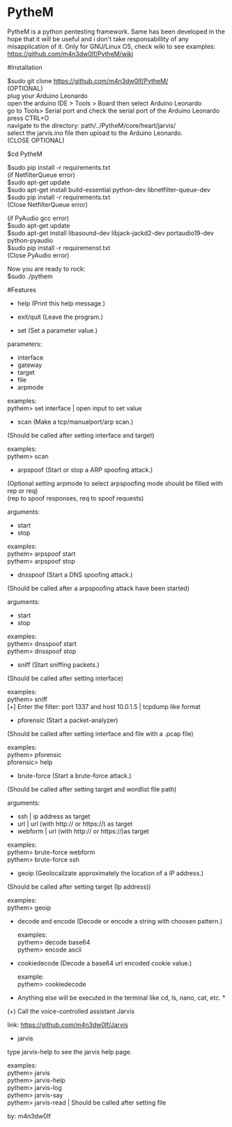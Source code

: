 # PytheM

PytheM is a python pentesting framework. Same has been developed in the hope that it will be useful and i don't take responsabillity of any misapplication of it. Only for GNU/Linux OS, check wiki to see examples:<br/> https://github.com/m4n3dw0lf/PytheM/wiki<br/> 

#Installation

$sudo git clone https://github.com/m4n3dw0lf/PytheM/ <br />
(OPTIONAL)<br />
plug your Arduino Leonardo <br />
open the arduino IDE > Tools > Board then select Arduino Leonardo <br />
go to Tools> Serial port and check the serial port of the Arduino Leonardo <br />
press CTRL+O <br />
navigate to the directory: path/../PytheM/core/heart/jarvis/ <br />
select the jarvis.ino file then upload to the Arduino Leonardo. <br />
(CLOSE OPTIONAL) <br />

$cd PytheM<br/>

$sudo pip install -r requirements.txt <br />
(if NetfilterQueue error)<br />
$sudo apt-get update<br />
$sudo apt-get install build-essential python-dev libnetfilter-queue-dev<br />
$sudo pip install -r requirements.txt <br />
(Close NetfilterQueue error) <br />

(if PyAudio gcc error)<br />
$sudo apt-get update<br />
$sudo apt-get install libasound-dev libjack-jackd2-dev portaudio19-dev python-pyaudio<br />
$sudo pip install -r requiremenst.txt <br />
(Close PyAudio error) <br />

Now you are ready to rock:<br /> 
$sudo ./pythem <br/>

#Features

- help		        (Print this help message.)<br />


- exit/quit		(Leave the program.)<br />


- set			(Set a parameter value.)<br />

 parameters:<br />

 - interface
 - gateway
 - target
 - file
 - arpmode

  examples: <br />
    pythem> set interface         | open input to set value<br />


- scan			(Make a tcp/manualport/arp scan.)<br />

 (Should be called after setting interface and target)<br />

  examples:<br />
    pythem> scan<br />


- arpspoof		(Start or stop a ARP spoofing attack.)<br />

 (Optional setting arpmode to select arpspoofing mode should be filled with rep or req)<br />
 (rep to spoof responses, req to spoof requests) <br />

 arguments:<br />

 - start
 - stop

  examples:<br />
    pythem> arpspoof start <br />
    pythem> arpspoof stop <br />


- dnsspoof		(Start a DNS spoofing attack.)<br />

 (Should be called after a arpspoofing attack have been started)<br />

 arguments:<br />

 - start
 - stop

  examples:<br />
    pythem> dnsspoof start<br />
    pythem> dnsspoof stop<br />


- sniff			(Start sniffing packets.)<br />

 (Should be called after setting interface)<br />

  examples:<br />
    pythem> sniff<br />
    [+] Enter the filter: port 1337 and host 10.0.1.5  | tcpdump like format<br />


- pforensic		(Start a packet-analyzer)<br />

 (Should be called after setting interface and file with a .pcap file)

  examples:<br />
    pythem> pforensic<br />
    pforensic> help<br />


- brute-force		(Start a brute-force attack.)<br />

 (Should be called after setting target and wordlist file path)<br />

 arguments:<br />

 - ssh		   | ip address as target<br />
 - url		   | url (with http:// or https://) as target<br />
 - webform	| url (with http:// or https://)as target<br />

  examples:<br />
    pythem> brute-force webform<br />
    pythem> brute-force ssh<br />


- geoip			(Geolocalizate approximately the location of a IP address.)<br />

 (Should be called after setting target (Ip address))<br />

  examples:<br />
    pythem> geoip<br />


- decode and encode	(Decode or encode a string with choosen pattern.)<br />

  examples:<br />
    pythem> decode base64<br />
    pythem> encode ascii<br />


- cookiedecode		(Decode a base64 url encoded cookie value.)<br />

  example:<br />
    pythem> cookiedecode<br />


* Anything else will be executed in the terminal like cd, ls, nano, cat, etc. *<br />

(+) Call the voice-controlled assistant Jarvis<br />

link: https://github.com/m4n3dw0lf/Jarvis<br />

- jarvis <br />

type jarvis-help to see the jarvis help page.<br />

  examples:<br />
    pythem> jarvis<br />
    pythem> jarvis-help<br />
    pythem> jarvis-log<br />
    pythem> jarvis-say<br />
    pythem> jarvis-read | Should be called after setting file <br />

by: m4n3dw0lf<br />

